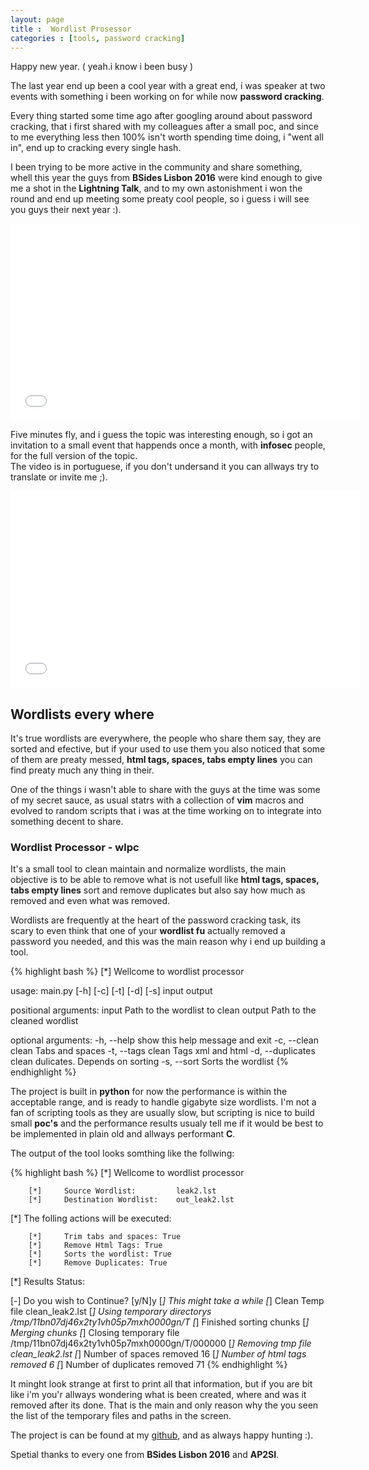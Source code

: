 ```yaml
---
layout: page 
title :  Wordlist Prosessor
categories : [tools, password cracking]
---
```


Happy new year.  ( yeah.i know i been busy )

The last year end up been a cool year with a great end, i was speaker at two events with something i been working on for while now **password cracking**. 

Every thing started some time ago after googling around about password cracking, that i first shared  with my colleagues after a small  poc, and since to me everything less then 100% isn't worth spending time doing, i "went all in", end up to cracking every single hash. 

I been trying to be more active in the community and share something, whell this year the guys from **BSides Lisbon 2016** were kind enough to give me a shot in the **Lightning Talk**, and to my own astonishment i won the round and end up meeting some preaty cool people, so i guess i will see you guys their next year :). 
 
<iframe width="560" height="315" src="//www.youtube.com/embed/ISjXpYfnnMw" frameborder="0" allowfullscreen></iframe>

Five minutes fly, and i guess the topic was interesting enough, so i got an invitation to a small event that happends once a month, with **infosec** people, for the full version of the topic.  
The video is in portuguese, if you don't undersand it you can allways try to translate or invite me ;).  

<iframe width="560" height="315" src="//www.youtube.com/embed/UXpfqMgXbUw" frameborder="0" allowfullscreen></iframe>

## Wordlists every where 

It's true wordlists are everywhere, the people who share them say, they are sorted and efective, but if your used to use them you also noticed that some of them are preaty messed, **html tags, spaces, tabs empty lines** you can find preaty much any thing in their.  

One of the things i wasn't able to share with the guys at the time was some of my secret sauce, as usual statrs with a collection of **vim** macros and evolved to random scripts that i was at the time working on to integrate into something decent to share.  

### Wordlist Processor - wlpc

It's a small tool to clean maintain and normalize wordlists, the main objective is to be able to remove what is not usefull like **html tags, spaces, tabs empty lines** sort and remove duplicates but also say how much as removed and even what was removed.  

Wordlists are frequently at the heart of the password cracking task, its scary to even think that one of your **wordlist fu** actually removed a password you needed, and this was the main reason why i end up building a tool.  

{% highlight bash %}
[*]	Wellcome to wordlist processor

usage: main.py [-h] [-c] [-t] [-d] [-s] input output

positional arguments:
  input             Path to the wordlist to clean
  output            Path to the cleaned wordlist

optional arguments:
  -h, --help        show this help message and exit
  -c, --clean       clean Tabs and spaces
  -t, --tags        clean Tags xml and html
  -d, --duplicates  clean dulicates. Depends on sorting
  -s, --sort        Sorts the wordlist
{% endhighlight %}

The project is built in **python**  for now the performance is within the acceptable range, and is ready to handle gigabyte size wordlists. I'm not a fan of scripting tools as they are usually slow, but scripting is nice to build small **poc's** and the performance results usualy tell me if it would be best to be implemented in plain old and allways performant **C**. 

The output of the tool looks somthing like the follwing:

{% highlight bash %}
[*]     Wellcome to wordlist processor

        [*]     Source Wordlist:         leak2.lst
        [*]     Destination Wordlist:    out_leak2.lst
[*]     The folling actions will be executed:

        [*]     Trim tabs and spaces: True
        [*]     Remove Html Tags: True
        [*]     Sorts the wordlist: True
        [*]     Remove Duplicates: True
[*]     Results Status:

[-]     Do you wish to Continue? [y/N]y
[*]     This might take a while
[*]     Clean Temp file  clean_leak2.lst
[*]     Using temporary directorys
/tmp/11bn07dj46x2ty1vh05p7mxh0000gn/T
[*]     Finished sorting chunks
[*]     Merging chunks
[*]     Closing temporary file
/tmp/11bn07dj46x2ty1vh05p7mxh0000gn/T/000000
[*]     Removing tmp file clean_leak2.lst
[*]     Number of spaces removed 16
[*]     Number of html tags removed 6
[*]     Number of duplicates removed 71
{% endhighlight %}

It minght look strange at first to print all that information, but if you are bit like i'm you'r allways wondering what is been created, where and was it removed after its done. 
That is the main and only reason why the you seen the list of the temporary files and paths in the screen.

The project is can be found at my [github](https://github.com/0x4E0x650x6F/wordlist_processor), and as always happy hunting :).

Spetial thanks to every one from **BSides Lisbon 2016** and **AP2SI**. 